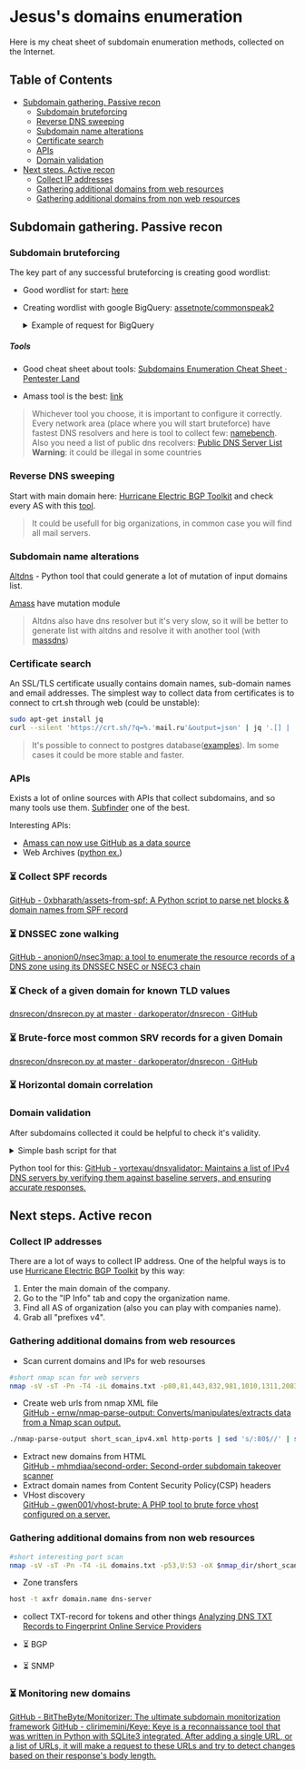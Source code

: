 # Jesus's domains enumeration
Here is my cheat sheet of subdomain enumeration methods, collected on the Internet.

## Table of Contents
* [Subdomain gathering. Passive recon](#subdomain-gathering-passive-recon)  
	* [Subdomain bruteforcing](#subdomain-bruteforcing)
	* [Reverse DNS sweeping](#reverse-dns-sweeping)
  * [Subdomain name alterations](#subdomain-name-alterations)
  * [Certificate search](#certificate-search)
  * [APIs](#apis)
  * [Domain validation](#domain-validation)
* [Next steps. Active recon](#next-steps-active-recon)
  * [Collect IP addresses](#collect-ip-addresses)
  * [Gathering additional domains from web resources](#gathering-additional-domains-from-web-resources)
  * [Gathering additional domains from non web resources](#gathering-additional-domains-from-non-web-resources)

## Subdomain gathering. Passive recon

### Subdomain bruteforcing
The key part of any successful bruteforcing is creating good wordlist:
- Good wordlist for start: [here](https://gist.github.com/jhaddix/f64c97d0863a78454e44c2f7119c2a6a)
- Creating wordlist with google BigQuery: [assetnote/commonspeak2](https://github.com/assetnote/commonspeak2-wordlists)
	<details>
	<summary>Example of request for BigQuery</summary>

	```sql
	SELECT DISTINCT s, COUNT(s) c
	FROM (
	  SELECT SPLIT(REGEXP_REPLACE(REGEXP_REPLACE(url, r'https?:\/\/([-a-zA-Z0-9@:%._\+~#=]{0,256}\.)([-a-zA-Z0-9@:%._\+~#=]{1,256}){1}\.([a-zA-Z]{1,6})', '\\1'), r'https?:\/\/.*', ''), '.') subd
	  FROM (
	    SELECT DISTINCT url
	    FROM `bigquery-public-data.github_repos.contents` 
	    CROSS JOIN UNNEST(REGEXP_EXTRACT_ALL(LOWER(content), r'https?:\/\/[-a-zA-Z0-9@:%._\+~#=]{1,256}\.[a-zA-Z]{1,6}')) AS url
	)
	)
	CROSS JOIN UNNEST(subd) as s
	WHERE s != '' and s not like '%@%'
	GROUP BY s
	ORDER BY c DESC
	```

	</details>

##### Tools
- Good cheat sheet about tools: [Subdomains Enumeration Cheat Sheet · Pentester Land](https://pentester.land/cheatsheets/2018/11/14/subdomains-enumeration-cheatsheet.html)

- Amass tool is the best: [link](https://github.com/OWASP/Amass)

 > Whichever tool you choose, it is important to configure it correctly. Every network area (place where you will start bruteforce) have fastest DNS resolvers and here is tool to collect few: [namebench](https://code.google.com/archive/p/namebench/).  
> Also you need a list of public dns recolvers: [Public DNS Server List](https://public-dns.info/)  
> **Warning**: it could be illegal in some countries
### Reverse DNS sweeping  
Start with main domain here: [Hurricane Electric BGP Toolkit](https://bgp.he.net/) and check every AS with this [tool](https://github.com/jnyryan/reverse-dns-sweep).

> It could be usefull for big organizations, in common case you will find all mail servers.

### Subdomain name alterations
[Altdns](https://github.com/infosec-au/altdns) - Python tool that could generate a lot of mutation of input domains list. 

[Amass](https://github.com/OWASP/Amass/blob/master/doc/user_guide.md) have mutation module

>Altdns also have dns resolver but it's very slow, so it will be better to generate list with altdns and resolve it with another tool (with [massdns](https://github.com/blechschmidt/massdns))

### Certificate search
An SSL/TLS certificate usually contains domain names, sub-domain names and email addresses. The simplest way to collect data from certificates is to connect to crt.sh through web (could be unstable):
```bash
sudo apt-get install jq
curl --silent 'https://crt.sh/?q=%.'mail.ru'&output=json' | jq '.[] | .name_value' | sed 's/\"//g' | sed 's/\*\.//g' | sort -u > domains_crt_sh.txt
```
> It's possible to connect to postgres database([examples](https://github.com/appsecco/the-art-of-subdomain-enumeration/blob/master/crtsh_enum_psql.sh)). Im some cases it could be more stable and faster.

### APIs
Exists a lot of online sources with APIs that collect subdomains, and so many tools use them. [Subfinder](https://github.com/projectdiscovery/subfinder) one of the best.

Interesting APIs:
- [Amass can now use GitHub as a data source](https://github.com/OWASP/Amass/commit/8a0c0b3166eac2e33e70ed4c1e6bebdec5747fc5)
- Web Archives ([python ex.](https://gist.github.com/mhmdiaa/adf6bff70142e5091792841d4b372050))

### :hourglass_flowing_sand: Collect SPF records

[GitHub - 0xbharath/assets-from-spf: A Python script to parse net blocks & domain names from SPF record](https://github.com/0xbharath/assets-from-spf)

### :hourglass_flowing_sand: DNSSEC zone walking
[GitHub - anonion0/nsec3map: a tool to enumerate the resource records of a DNS zone using its DNSSEC NSEC or NSEC3 chain](https://github.com/anonion0/nsec3map)

### :hourglass_flowing_sand: Check of a given domain for known TLD values
[dnsrecon/dnsrecon.py at master · darkoperator/dnsrecon · GitHub](https://github.com/darkoperator/dnsrecon/blob/master/dnsrecon.py)

### :hourglass_flowing_sand: Brute-force most common SRV records for a given Domain
[dnsrecon/dnsrecon.py at master · darkoperator/dnsrecon · GitHub](https://github.com/darkoperator/dnsrecon/blob/master/dnsrecon.py)

### :hourglass_flowing_sand: Horizontal domain correlation

### Domain validation
After subdomains collected it could be helpful to check it's validity. 
<details>
<summary>Simple bash script for that</summary>

```bash

#!/bin/bash
#Finding valid domain (that have valid A record). After that domains without A record will be rechecked$
input_domain_list=input_domains.txt
validated_domains_list=domains_valid.txt
sort --ignore-case -u -o $input_domain_list $input_domain_list

tput setaf 4; echo "domains validation (DNS requests)"
for line in $(cat $input_domain_list)
    do
        if [[ $(dig $line +short +time=5 +tries=1 @8.8.8.8 | wc -c) -eq 0 ]]
        then
            echo $line >> $workdir/unvalidated_domains.txt
        else
            echo $line >> $validated_domains_list
        fi
    done

```
</details>

Python tool for this: [GitHub - vortexau/dnsvalidator: Maintains a list of IPv4 DNS servers by verifying them against baseline servers, and ensuring accurate responses.](https://github.com/vortexau/dnsvalidator)

## Next steps. Active recon

### Collect IP addresses
There are a lot of ways to collect IP address. One of the helpful ways is to use [Hurricane Electric BGP Toolkit](https://bgp.he.net/) by this way:
1. Enter the main domain of the company.
2. Go to the "IP Info" tab and copy the organization name.
3. Find all AS of organization (also you can play with companies name).
4. Grab all "prefixes v4".

### Gathering additional domains from web resources
- Scan current domains and IPs for web resourses
```bash
#short nmap scan for web servers
nmap -sV -sT -Pn -T4 -iL domains.txt -p80,81,443,832,981,1010,1311,2083,2087,2095,2096,4712,7000-7010,7080,7443,7474,8000-8014,8040-8091,8172,8118,8123,8172,8181,8222,8243,8280,8281,8333,8443,8500,8770-8780,8834,8880,8888,8983,9000,9043,9060,9080,9090,9091,9200,9800,9981,9999,9443,12443 -oX short_web_scan_domains.xml
```
- Create web urls from nmap XML file  
[GitHub - ernw/nmap-parse-output: Converts/manipulates/extracts data from a Nmap scan output.](https://github.com/ernw/nmap-parse-output)  
```bash
./nmap-parse-output short_scan_ipv4.xml http-ports | sed 's/:80$//' | sed 's/:443$//' | sed 's/$/\//' | sort -u  >> $nmap_dir/domains_urls.txt
```
- Extract new domains from HTML  
[GitHub - mhmdiaa/second-order: Second-order subdomain takeover scanner](https://github.com/mhmdiaa/second-order)
- Extract domain names from Content Security Policy(CSP) headers
- VHost discovery  
[GitHub - gwen001/vhost-brute: A PHP tool to brute force vhost configured on a server.](https://github.com/gwen001/vhost-brute)

### Gathering additional domains from non web resources
```bash
#short interesting port scan
nmap -sV -sT -Pn -T4 -iL domains.txt -p53,U:53 -oX $nmap_dir/short_scan_ipv4.xml
```
- Zone transfers
```bash
host -t axfr domain.name dns-server
```
- collect TXT-record for tokens and other things
[Analyzing DNS TXT Records to Fingerprint Online Service Providers](https://blog.netspi.com/analyzing-dns-txt-records-to-fingerprint-service-providers/)

- :hourglass_flowing_sand: BGP
- :hourglass_flowing_sand: SNMP

### :hourglass_flowing_sand: Monitoring new domains  
[GitHub - BitTheByte/Monitorizer: The ultimate subdomain monitorization framework](https://github.com/BitTheByte/Monitorizer)
[GitHub - clirimemini/Keye: Keye is a reconnaissance tool that was written in Python with SQLite3 integrated. After adding a single URL, or a list of URLs, it will make a request to these URLs and try to detect changes based on their response's body length.](https://github.com/clirimemini/Keye)
